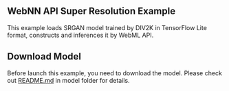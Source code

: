 ## WebNN API Super Resolution Example
This example loads SRGAN model trained by DIV2K in TensorFlow Lite format, constructs and inferences it by WebML API.

## Download Model
Before launch this example, you need to download the model. Please check out [README.md](model/README.md) in model folder for details.